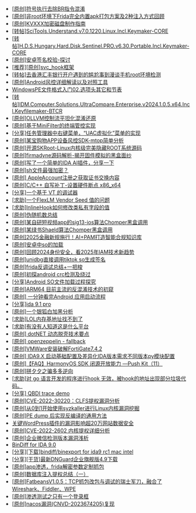 + [[原创]符号执行去除BR指令混淆](https://bbs.kanxue.com/thread-280737.htm)
+ [[原创]非root环境下Frida完全内置apk打包方案及2种注入方式回顾](https://bbs.kanxue.com/thread-284482.htm)
+ [[原创]KVXXX加密磁盘制作指南](https://bbs.kanxue.com/thread-278061.htm)
+ [[转帖]SciTools.Understand.v7.0.1220.Linux.Incl.Keymaker-CORE](https://bbs.kanxue.com/thread-286091.htm)
+ [[转帖]H.D.S.Hungary.Hard.Disk.Sentinel.PRO.v6.30.Portable.Incl.Keymaker-CORE](https://bbs.kanxue.com/thread-286153.htm)
+ [[原创]安卓签名校验-探讨](https://bbs.kanxue.com/thread-285647.htm)
+ [[推荐][原创]svc_hook框架](https://bbs.kanxue.com/thread-284713.htm)
+ [[转帖]去香港汇丰银行开户遇到的尴尬事到漫谈手机root环境检测](https://bbs.kanxue.com/thread-285754.htm)
+ [[原创]Android风控详细解读以及对照工具](https://bbs.kanxue.com/thread-286120.htm)
+ [WindowsPE文件格式入门02.选项头其它和节表](https://bbs.kanxue.com/thread-286164.htm)
+ [[转帖]IDM.Computer.Solutions.UltraCompare.Enterprise.v2024.1.0.5.x64.Incl.Keyfilemaker-BTCR](https://bbs.kanxue.com/thread-286165.htm)
+ [[原创]OLLVM控制流平坦化混淆还原](https://bbs.kanxue.com/thread-286151.htm)
+ [[原创]基于MiniFilter的终端管控实现](https://bbs.kanxue.com/thread-285447.htm)
+ [[分享]任务管理器中右键菜单，“UAC虚拟化”菜单的实现](https://bbs.kanxue.com/thread-284216.htm)
+ [[原创]某宝购物APP设备风控SDK-mtop简单分析](https://bbs.kanxue.com/thread-284241.htm)
+ [[原创]开源SKRoot-Linux内核级完美隐藏ROOT系统源码](https://bbs.kanxue.com/thread-276664.htm)
+ [[原创]firmadyne源码解析-揭开固件模拟的黑盒面纱](https://bbs.kanxue.com/thread-286135.htm)
+ [[原创]写了一个简单的IDA AI插件，分享一下](https://bbs.kanxue.com/thread-285891.htm)
+ [[原创]sh文件最强加密？](https://bbs.kanxue.com/thread-286144.htm)
+ [[原创] AppleAccount注册之获取证书交换内容](https://bbs.kanxue.com/thread-285944.htm)
+ [[原创]C/C++ 自写补丁-设置硬件断点 x86_x64](https://bbs.kanxue.com/thread-283839.htm)
+ [[分享]一个基于 VT 的调试器](https://bbs.kanxue.com/thread-286110.htm)
+ [[求助]一个FlexLM Vendor Seed 值的问题](https://bbs.kanxue.com/thread-286148.htm)
+ [[求助]InlineHook如何修改类私有字段的值](https://bbs.kanxue.com/thread-286166.htm)
+ [[原创]伪随机数总结](https://bbs.kanxue.com/thread-286172.htm)
+ [[原创]某自研短视频app的sig13-ios算法Chomper黑盒调用](https://bbs.kanxue.com/thread-285666.htm)
+ [[原创]某绿书Shaeld算法Chomper黑盒调用](https://bbs.kanxue.com/thread-285705.htm)
+ [[原创]2025金融新规施行！AI+PAM打造智能合规知识库](https://bbs.kanxue.com/thread-286171.htm)
+ [[原创]安卓中so的加载](https://bbs.kanxue.com/thread-286004.htm)
+ [[原创]回顾2024身份安全，看2025年IAM技术新趋势](https://bbs.kanxue.com/thread-286170.htm)
+ [[原创]unidbg直接调用tiktok so生成签名](https://bbs.kanxue.com/thread-285623.htm)
+ [[原创]frida反调试总结+一把梭](https://bbs.kanxue.com/thread-284941.htm)
+ [[原创]初探android crc检测及绕过](https://bbs.kanxue.com/thread-285790.htm)
+ [[分享]Android  SO文件加载过程探究](https://bbs.kanxue.com/thread-285788.htm)
+ [[原创]ARM64 目前主流的反混淆技术的初窥](https://bbs.kanxue.com/thread-285567.htm)
+ [[原创] 一分钟看完Android 应用启动流程](https://bbs.kanxue.com/thread-284686.htm)
+ [[分享]ida 9.1 pro](https://bbs.kanxue.com/thread-285999.htm)
+ [[原创]一个银狐白加黑分析](https://bbs.kanxue.com/thread-286175.htm)
+ [[求助]LOL内存基地址找不到了](https://bbs.kanxue.com/thread-286174.htm)
+ [[求助]有没有人知道这是什么平台](https://bbs.kanxue.com/thread-286177.htm)
+ [[原创] dotNET 动态脱壳技术要点](https://bbs.kanxue.com/thread-285939.htm)
+ [[原创] openzeppelin - fallback](https://bbs.kanxue.com/thread-286176.htm)
+ [[原创]VMWare安装破解FortiGate7.4.2](https://bbs.kanxue.com/thread-284794.htm)
+ [[原创] IDA9.X 启动基础配置及差异化IDA版本需求不同版本py模块配置](https://bbs.kanxue.com/thread-286180.htm)
+ [[原创]【FAQ】HarmonyOS SDK 闭源开放能力 —Push Kit（11）](https://bbs.kanxue.com/thread-286179.htm)
+ [[原创]拼夕夕之骗多多逆向](https://bbs.kanxue.com/thread-286178.htm)
+ [[求助]对 go 语言开发的程序进行hook 无效，被hook的地址出现部分垃圾代码。](https://bbs.kanxue.com/thread-286096.htm)
+ [[分享] QBDI trace demo](https://bbs.kanxue.com/thread-285857.htm)
+ [[原创]CVE-2022-30220：CLFS提权漏洞分析](https://bbs.kanxue.com/thread-273761.htm)
+ [[原创]从0到1开始使用syzkaller进行Linux内核漏洞挖掘](https://bbs.kanxue.com/thread-265405.htm)
+ [[原创]PE dump 后实现反编译的通用方法](https://bbs.kanxue.com/thread-284958.htm)
+ [关键WordPress插件的漏洞影响超20万网站数据安全](https://bbs.kanxue.com/thread-284578.htm)
+ [[原创]CVE-2022-2602 内核提权详细分析](https://bbs.kanxue.com/thread-285909.htm)
+ [[原创]企业微信检测版本漏洞浅析](https://bbs.kanxue.com/thread-284796.htm)
+ [BinDiff for IDA 9.0](https://bbs.kanxue.com/thread-282878.htm)
+ [[分享][下载]bindiff/binexport for ida9 rc1 mac intel](https://bbs.kanxue.com/thread-283778.htm)
+ [[分享][干货]最新DNGuard企业旗舰版4.9下载](https://bbs.kanxue.com/thread-284207.htm)
+ [[原创]app渗透，frida解密参数定制抓包](https://bbs.kanxue.com/thread-276511.htm)
+ [[原创]数据库注入提权总结（一）](https://bbs.kanxue.com/thread-274126.htm)
+ [[原创]FatbeansV1.0.5：TCP抓包改包与调试的瑞士军刀，融合了Wireshark、Fiddler、WPE](https://bbs.kanxue.com/thread-284571.htm)
+ [[原创]渗透测试之只有一个登录框](https://bbs.kanxue.com/thread-274063.htm)
+ [[原创]nacos漏洞(CNVD-2023674205)复现](https://bbs.kanxue.com/thread-277406.htm)
